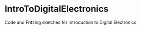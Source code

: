 IntroToDigitalElectronics
=========================

Code and Fritzing sketches for Introduction to Digital Electronics
